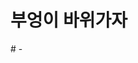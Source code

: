 <!DOCTYPE html>
<html>
<head>
<meta charset="UTF-8">
<title>부엉이 바위가자</title>
</head>
<body>
<h1>부엉이 바위가자</h1>
</body>
</html># -
